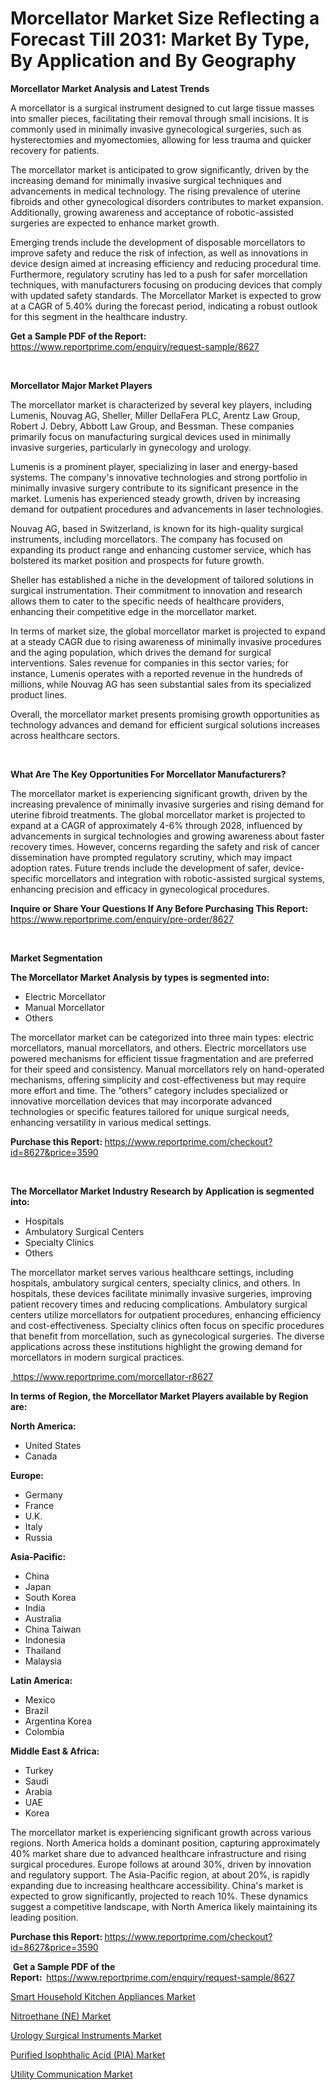 <p><h1>Morcellator Market Size Reflecting a Forecast Till 2031: Market By Type, By Application and By Geography</h1></p><p><strong>Morcellator Market Analysis and Latest Trends</strong></p>
<p><p>A morcellator is a surgical instrument designed to cut large tissue masses into smaller pieces, facilitating their removal through small incisions. It is commonly used in minimally invasive gynecological surgeries, such as hysterectomies and myomectomies, allowing for less trauma and quicker recovery for patients.</p><p>The morcellator market is anticipated to grow significantly, driven by the increasing demand for minimally invasive surgical techniques and advancements in medical technology. The rising prevalence of uterine fibroids and other gynecological disorders contributes to market expansion. Additionally, growing awareness and acceptance of robotic-assisted surgeries are expected to enhance market growth.</p><p>Emerging trends include the development of disposable morcellators to improve safety and reduce the risk of infection, as well as innovations in device design aimed at increasing efficiency and reducing procedural time. Furthermore, regulatory scrutiny has led to a push for safer morcellation techniques, with manufacturers focusing on producing devices that comply with updated safety standards. The Morcellator Market is expected to grow at a CAGR of 5.40% during the forecast period, indicating a robust outlook for this segment in the healthcare industry.</p></p>
<p><strong>Get a Sample PDF of the Report:&nbsp;</strong> <a href="https://www.reportprime.com/enquiry/request-sample/8627">https://www.reportprime.com/enquiry/request-sample/8627</a></p>
<p>&nbsp;</p>
<p><strong>Morcellator Major Market Players</strong></p>
<p><p>The morcellator market is characterized by several key players, including Lumenis, Nouvag AG, Sheller, Miller DellaFera PLC, Arentz Law Group, Robert J. Debry, Abbott Law Group, and Bessman. These companies primarily focus on manufacturing surgical devices used in minimally invasive surgeries, particularly in gynecology and urology.</p><p>Lumenis is a prominent player, specializing in laser and energy-based systems. The company's innovative technologies and strong portfolio in minimally invasive surgery contribute to its significant presence in the market. Lumenis has experienced steady growth, driven by increasing demand for outpatient procedures and advancements in laser technologies.</p><p>Nouvag AG, based in Switzerland, is known for its high-quality surgical instruments, including morcellators. The company has focused on expanding its product range and enhancing customer service, which has bolstered its market position and prospects for future growth.</p><p>Sheller has established a niche in the development of tailored solutions in surgical instrumentation. Their commitment to innovation and research allows them to cater to the specific needs of healthcare providers, enhancing their competitive edge in the morcellator market.</p><p>In terms of market size, the global morcellator market is projected to expand at a steady CAGR due to rising awareness of minimally invasive procedures and the aging population, which drives the demand for surgical interventions. Sales revenue for companies in this sector varies; for instance, Lumenis operates with a reported revenue in the hundreds of millions, while Nouvag AG has seen substantial sales from its specialized product lines.</p><p>Overall, the morcellator market presents promising growth opportunities as technology advances and demand for efficient surgical solutions increases across healthcare sectors.</p></p>
<p>&nbsp;</p>
<p><strong>What Are The Key Opportunities For Morcellator Manufacturers?</strong></p>
<p><p>The morcellator market is experiencing significant growth, driven by the increasing prevalence of minimally invasive surgeries and rising demand for uterine fibroid treatments. The global morcellator market is projected to expand at a CAGR of approximately 4-6% through 2028, influenced by advancements in surgical technologies and growing awareness about faster recovery times. However, concerns regarding the safety and risk of cancer dissemination have prompted regulatory scrutiny, which may impact adoption rates. Future trends include the development of safer, device-specific morcellators and integration with robotic-assisted surgical systems, enhancing precision and efficacy in gynecological procedures.</p></p>
<p><strong>Inquire or Share Your Questions If Any Before Purchasing This Report:</strong> <a href="https://www.reportprime.com/enquiry/pre-order/8627">https://www.reportprime.com/enquiry/pre-order/8627</a></p>
<p>&nbsp;</p>
<p><strong>Market Segmentation</strong></p>
<p><strong>The Morcellator Market Analysis by types is segmented into:</strong></p>
<p><ul><li>Electric Morcellator</li><li>Manual Morcellator</li><li>Others</li></ul></p>
<p><p>The morcellator market can be categorized into three main types: electric morcellators, manual morcellators, and others. Electric morcellators use powered mechanisms for efficient tissue fragmentation and are preferred for their speed and consistency. Manual morcellators rely on hand-operated mechanisms, offering simplicity and cost-effectiveness but may require more effort and time. The “others” category includes specialized or innovative morcellation devices that may incorporate advanced technologies or specific features tailored for unique surgical needs, enhancing versatility in various medical settings.</p></p>
<p><strong>Purchase this Report:&nbsp;</strong><a href="https://www.reportprime.com/checkout?id=8627&price=3590">https://www.reportprime.com/checkout?id=8627&price=3590</a></p>
<p>&nbsp;</p>
<p><strong>The Morcellator Market Industry Research by Application is segmented into:</strong></p>
<p><ul><li>Hospitals</li><li>Ambulatory Surgical Centers</li><li>Specialty Clinics</li><li>Others</li></ul></p>
<p><p>The morcellator market serves various healthcare settings, including hospitals, ambulatory surgical centers, specialty clinics, and others. In hospitals, these devices facilitate minimally invasive surgeries, improving patient recovery times and reducing complications. Ambulatory surgical centers utilize morcellators for outpatient procedures, enhancing efficiency and cost-effectiveness. Specialty clinics often focus on specific procedures that benefit from morcellation, such as gynecological surgeries. The diverse applications across these institutions highlight the growing demand for morcellators in modern surgical practices.</p></p>
<p><a href="https://www.reportprime.com/morcellator-r8627">&nbsp;https://www.reportprime.com/morcellator-r8627</a></p>
<p><strong>In terms of Region, the Morcellator Market Players available by Region are:</strong></p>
<p>
    <p> <strong> North America: </strong>
        <ul>
            <li>United States</li>
            <li>Canada</li>
        </ul>
        </p> 
    <p> <strong> Europe: </strong>
        <ul>
            <li>Germany</li>
            <li>France</li>
            <li>U.K.</li>
            <li>Italy</li>
            <li>Russia</li>
        </ul>
        </p> 
    <p> <strong> Asia-Pacific: </strong>
        <ul>
            <li>China</li>
            <li>Japan</li>
            <li>South Korea</li>
            <li>India</li>
            <li>Australia</li>
            <li>China Taiwan</li>
            <li>Indonesia</li>
            <li>Thailand</li>
            <li>Malaysia</li>
        </ul>
        </p> 
    <p> <strong> Latin America: </strong>
        <ul>
            <li>Mexico</li>
            <li>Brazil</li>
            <li>Argentina Korea</li>
            <li>Colombia</li>
        </ul>
        </p> 
    <p> <strong> Middle East & Africa: </strong>
        <ul>
            <li>Turkey</li>
            <li>Saudi</li>
            <li>Arabia</li>
            <li>UAE</li>
            <li>Korea</li>
        </ul>
    </p>
    </p>
<p><p>The morcellator market is experiencing significant growth across various regions. North America holds a dominant position, capturing approximately 40% market share due to advanced healthcare infrastructure and rising surgical procedures. Europe follows at around 30%, driven by innovation and regulatory support. The Asia-Pacific region, at about 20%, is rapidly expanding due to increasing healthcare accessibility. China's market is expected to grow significantly, projected to reach 10%. These dynamics suggest a competitive landscape, with North America likely maintaining its leading position.</p></p>
<p><strong>Purchase this Report: </strong><a href="https://www.reportprime.com/checkout?id=8627&price=3590">https://www.reportprime.com/checkout?id=8627&price=3590</a></p>
<p>&nbsp;<strong>Get a Sample PDF of the Report:&nbsp;&nbsp;</strong><a href="https://www.reportprime.com/enquiry/request-sample/8627">https://www.reportprime.com/enquiry/request-sample/8627</a></p>
<p><strong></strong></p>
<p><p><a href="https://medium.com/@gc37tmozie/this-report-on-smart-household-kitchen-appliances-market-is-a-comprehensive-analysis-of-market-0cad399eaec3">Smart Household Kitchen Appliances Market</a></p><p><a href="https://issuu.com/reportprime-2/docs/nitroethane-ne-market-size-2030.ppt_32d32720a93ca8">Nitroethane (NE) Market</a></p><p><a href="https://www.linkedin.com/pulse/how-regions-adapting-urology-surgical-instruments-market-global-enp5e?trackingId=D3ooR65%2FTwaICw632eqmFg%3D%3D">Urology Surgical Instruments Market</a></p><p><a href="https://issuu.com/reportprime-2/docs/purified-isophthalic-acid-pia-marke_3ae45e6f479537">Purified Isophthalic Acid (PIA) Market</a></p><p><a href="https://www.linkedin.com/pulse/evaluating-global-utility-communication-market-trends-growth-2e9zf?trackingId=PEmrnJbMR8qgULzfDjlr0w%3D%3D">Utility Communication Market</a></p></p>